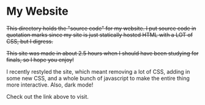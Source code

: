 # My Website

~~This directory holds the "source code" for my website. I put source code in
quotation marks since my site is just statically hosted HTML with a LOT of CSS,
but I digress.~~

~~This site was made in about 2.5 hours when I should have been studying for
finals, so I hope you enjoy!~~

I recently restyled the site, which meant removing a lot of CSS, adding in some
new CSS, and a whole bunch of javascript to make the entire thing more
interactive. Also, dark mode!

Check out the link above to visit.
